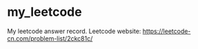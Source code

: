 # my_leetcode
My leetcode answer record.
Leetcode website: https://leetcode-cn.com/problem-list/2ckc81c/
